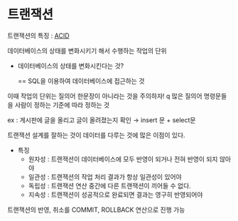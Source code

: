 # 트랜잭션

트랜잭션의 특징 : [ACID](ACID.md)

데이터베이스의 상태를 변화시키기 해서 수행하는 작업의 단위

-   데이터베이스의 상태를 변화시킨다는 것?
	
	== SQL을 이용하여 데이터베이스에 접근하는 것
	

이때 작업의 단위는 질의어 한문장이 아니라는 것을 주의하자!
q
많은 질의어 명령문들을 사람이 정하는 기준에 따라 정하는 것

ex : 게시판에 글을 올리고 글이 올려졌는지 확인 → insert 문 + select문

트랜잭션 설계를 잘하는 것이 데이터를 다루는 것에 많은 이점이 있다.

-   특징
	-   원자성 : 트랜잭션이 데이터베이스에 모두 반영이 되거나 전혀 반영이 되지 않아야
	-   일관성 : 트랜잭션의 작업 처리 결과가 항상 일관성이 있어야
	-   독립성 : 트랜잭션 연산 중간에 다른 트랜잭션이 끼어들 수 없다.
	-   지속성 : 트랜잭션이 성공적으로 완료되면 결과는 영구히 반영되어야

트랜잭션의 반영, 취소를 COMMIT, ROLLBACK 연산으로 진행 가능